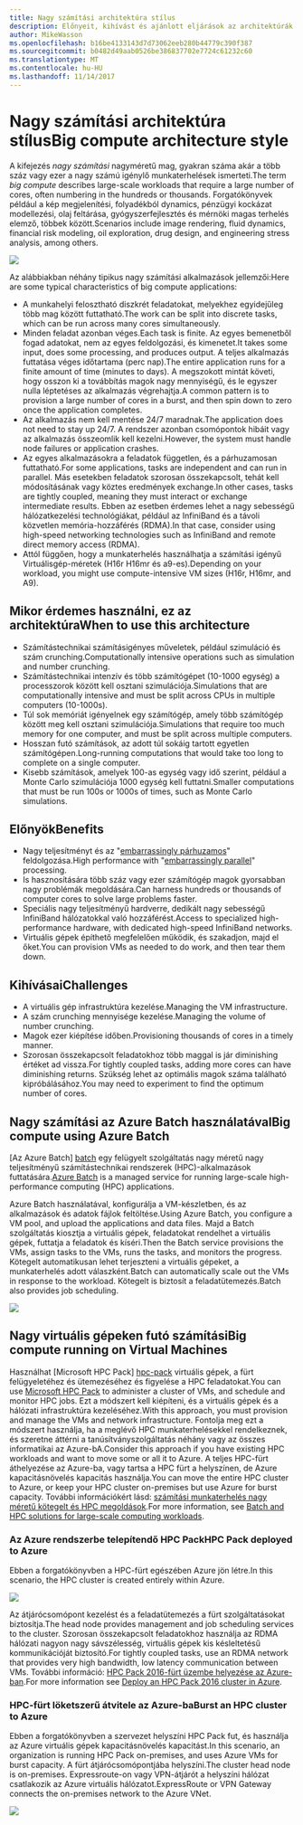 ```yaml
---
title: Nagy számítási architektúra stílus
description: Előnyeit, kihívást és ajánlott eljárások az architektúrák nagy számítási ismerteti az Azure-on
author: MikeWasson
ms.openlocfilehash: b16be4133143d7d73062eeb280b44779c390f387
ms.sourcegitcommit: b0482d49aab0526be386837702e7724c61232c60
ms.translationtype: MT
ms.contentlocale: hu-HU
ms.lasthandoff: 11/14/2017
---
```

# <a name="big-compute-architecture-style"></a><span data-ttu-id="09424-103">Nagy számítási architektúra stílus</span><span class="sxs-lookup"><span data-stu-id="09424-103">Big compute architecture style</span></span>

<span data-ttu-id="09424-104">A kifejezés *nagy számítási* nagyméretű mag, gyakran száma akár a több száz vagy ezer a nagy számú igénylő munkaterhelések ismerteti.</span><span class="sxs-lookup"><span data-stu-id="09424-104">The term *big compute* describes large-scale workloads that require a large number of cores, often numbering in the hundreds or thousands.</span></span> <span data-ttu-id="09424-105">Forgatókönyvek például a kép megjelenítési, folyadékból dynamics, pénzügyi kockázat modellezési, olaj feltárása, gyógyszerfejlesztés és mérnöki magas terhelés elemző, többek között.</span><span class="sxs-lookup"><span data-stu-id="09424-105">Scenarios include image rendering, fluid dynamics, financial risk modeling, oil exploration, drug design, and engineering stress analysis, among others.</span></span>

![](./images/big-compute-logical.png)

<span data-ttu-id="09424-106">Az alábbiakban néhány tipikus nagy számítási alkalmazások jellemzői:</span><span class="sxs-lookup"><span data-stu-id="09424-106">Here are some typical characteristics of big compute applications:</span></span>

- <span data-ttu-id="09424-107">A munkahelyi felosztható diszkrét feladatokat, melyekhez egyidejűleg több mag között futtatható.</span><span class="sxs-lookup"><span data-stu-id="09424-107">The work can be split into discrete tasks, which can be run across many cores simultaneously.</span></span>
- <span data-ttu-id="09424-108">Minden feladat azonban véges.</span><span class="sxs-lookup"><span data-stu-id="09424-108">Each task is finite.</span></span> <span data-ttu-id="09424-109">Az egyes bemenetből fogad adatokat, nem az egyes feldolgozási, és kimenetet.</span><span class="sxs-lookup"><span data-stu-id="09424-109">It takes some input, does some processing, and produces output.</span></span> <span data-ttu-id="09424-110">A teljes alkalmazás futtatása véges időtartama (perc nap).</span><span class="sxs-lookup"><span data-stu-id="09424-110">The entire application runs for a finite amount of time (minutes to days).</span></span> <span data-ttu-id="09424-111">A megszokott mintát követi, hogy osszon ki a továbbítás magok nagy mennyiségű, és le egyszer nulla léptetéses az alkalmazás végrehajtja.</span><span class="sxs-lookup"><span data-stu-id="09424-111">A common pattern is to provision a large number of cores in a burst, and then spin down to zero once the application completes.</span></span> 
- <span data-ttu-id="09424-112">Az alkalmazás nem kell mentése 24/7 maradnak.</span><span class="sxs-lookup"><span data-stu-id="09424-112">The application does not need to stay up 24/7.</span></span> <span data-ttu-id="09424-113">A rendszer azonban csomópontok hibáit vagy az alkalmazás összeomlik kell kezelni.</span><span class="sxs-lookup"><span data-stu-id="09424-113">However, the system must handle node failures or application crashes.</span></span>
- <span data-ttu-id="09424-114">Az egyes alkalmazásokra a feladatok független, és a párhuzamosan futtatható.</span><span class="sxs-lookup"><span data-stu-id="09424-114">For some applications, tasks are independent and can run in parallel.</span></span> <span data-ttu-id="09424-115">Más esetekben feladatok szorosan összekapcsolt, tehát kell módosításának vagy köztes eredmények exchange.</span><span class="sxs-lookup"><span data-stu-id="09424-115">In other cases, tasks are tightly coupled, meaning they must interact or exchange intermediate results.</span></span> <span data-ttu-id="09424-116">Ebben az esetben érdemes lehet a nagy sebességű hálózatkezelési technológiákat, például az InfiniBand és a távoli közvetlen memória-hozzáférés (RDMA).</span><span class="sxs-lookup"><span data-stu-id="09424-116">In that case, consider using high-speed networking technologies such as InfiniBand and remote direct memory access (RDMA).</span></span> 
- <span data-ttu-id="09424-117">Attól függően, hogy a munkaterhelés használhatja a számítási igényű Virtuálisgép-méretek (H16r H16mr és a9-es).</span><span class="sxs-lookup"><span data-stu-id="09424-117">Depending on your workload, you might use compute-intensive VM sizes (H16r, H16mr, and A9).</span></span>

## <a name="when-to-use-this-architecture"></a><span data-ttu-id="09424-118">Mikor érdemes használni, ez az architektúra</span><span class="sxs-lookup"><span data-stu-id="09424-118">When to use this architecture</span></span>

- <span data-ttu-id="09424-119">Számítástechnikai számításigényes műveletek, például szimuláció és szám crunching.</span><span class="sxs-lookup"><span data-stu-id="09424-119">Computationally intensive operations such as simulation and number crunching.</span></span>
- <span data-ttu-id="09424-120">Számítástechnikai intenzív és több számítógépet (10-1000 egység) a processzorok között kell osztani szimulációja.</span><span class="sxs-lookup"><span data-stu-id="09424-120">Simulations that are computationally intensive and must be split across CPUs in multiple computers (10-1000s).</span></span>
- <span data-ttu-id="09424-121">Túl sok memóriát igényelnek egy számítógép, amely több számítógép között meg kell osztani szimulációja.</span><span class="sxs-lookup"><span data-stu-id="09424-121">Simulations that require too much memory for one computer, and must be split across multiple computers.</span></span>
- <span data-ttu-id="09424-122">Hosszan futó számítások, az adott túl sokáig tartott egyetlen számítógépen.</span><span class="sxs-lookup"><span data-stu-id="09424-122">Long-running computations that would take too long to complete on a single computer.</span></span>
- <span data-ttu-id="09424-123">Kisebb számítások, amelyek 100-as egység vagy idő szerint, például a Monte Carlo szimulációja 1000 egység kell futtatni.</span><span class="sxs-lookup"><span data-stu-id="09424-123">Smaller computations that must be run 100s or 1000s of times, such as Monte Carlo simulations.</span></span>

## <a name="benefits"></a><span data-ttu-id="09424-124">Előnyök</span><span class="sxs-lookup"><span data-stu-id="09424-124">Benefits</span></span>

- <span data-ttu-id="09424-125">Nagy teljesítményt és az "[embarrassingly párhuzamos][embarrassingly-parallel]" feldolgozása.</span><span class="sxs-lookup"><span data-stu-id="09424-125">High performance with "[embarrassingly parallel][embarrassingly-parallel]" processing.</span></span>
- <span data-ttu-id="09424-126">Is hasznosítására több száz vagy ezer számítógép magok gyorsabban nagy problémák megoldására.</span><span class="sxs-lookup"><span data-stu-id="09424-126">Can harness hundreds or thousands of computer cores to solve large problems faster.</span></span>
- <span data-ttu-id="09424-127">Speciális nagy teljesítményű hardverre, dedikált nagy sebességű InfiniBand hálózatokkal való hozzáférést.</span><span class="sxs-lookup"><span data-stu-id="09424-127">Access to specialized high-performance hardware, with dedicated high-speed InfiniBand networks.</span></span>
- <span data-ttu-id="09424-128">Virtuális gépek építhető megfelelően működik, és szakadjon, majd el őket.</span><span class="sxs-lookup"><span data-stu-id="09424-128">You can provision VMs as needed to do work, and then tear them down.</span></span> 

## <a name="challenges"></a><span data-ttu-id="09424-129">Kihívásai</span><span class="sxs-lookup"><span data-stu-id="09424-129">Challenges</span></span>

- <span data-ttu-id="09424-130">A virtuális gép infrastruktúra kezelése.</span><span class="sxs-lookup"><span data-stu-id="09424-130">Managing the VM infrastructure.</span></span>
- <span data-ttu-id="09424-131">A szám crunching mennyisége kezelése.</span><span class="sxs-lookup"><span data-stu-id="09424-131">Managing the volume of number crunching.</span></span> 
- <span data-ttu-id="09424-132">Magok ezer kiépítése időben.</span><span class="sxs-lookup"><span data-stu-id="09424-132">Provisioning thousands of cores in a timely manner.</span></span>
- <span data-ttu-id="09424-133">Szorosan összekapcsolt feladatokhoz több maggal is jár diminishing értéket ad vissza.</span><span class="sxs-lookup"><span data-stu-id="09424-133">For tightly coupled tasks, adding more cores can have diminishing returns.</span></span> <span data-ttu-id="09424-134">Szükség lehet az optimális magok száma található kipróbálásához.</span><span class="sxs-lookup"><span data-stu-id="09424-134">You may need to experiment to find the optimum number of cores.</span></span>

## <a name="big-compute-using-azure-batch"></a><span data-ttu-id="09424-135">Nagy számítási az Azure Batch használatával</span><span class="sxs-lookup"><span data-stu-id="09424-135">Big compute using Azure Batch</span></span>

<span data-ttu-id="09424-136">[Az Azure Batch] [ batch] egy felügyelt szolgáltatás nagy méretű nagy teljesítményű számítástechnikai rendszerek (HPC)-alkalmazások futtatására.</span><span class="sxs-lookup"><span data-stu-id="09424-136">[Azure Batch][batch] is a managed service for running large-scale high-performance computing (HPC) applications.</span></span>

<span data-ttu-id="09424-137">Azure Batch használatával, konfigurálja a VM-készletben, és az alkalmazások és adatok fájlok feltöltése.</span><span class="sxs-lookup"><span data-stu-id="09424-137">Using Azure Batch, you configure a VM pool, and upload the applications and data files.</span></span> <span data-ttu-id="09424-138">Majd a Batch szolgáltatás kiosztja a virtuális gépek, feladatokat rendelhet a virtuális gépek, futtatja a feladatok és kíséri.</span><span class="sxs-lookup"><span data-stu-id="09424-138">Then the Batch service provisions the VMs, assign tasks to the VMs, runs the tasks, and monitors the progress.</span></span> <span data-ttu-id="09424-139">Kötegelt automatikusan lehet terjeszteni a virtuális gépeket, a munkaterhelés adott válaszként.</span><span class="sxs-lookup"><span data-stu-id="09424-139">Batch can automatically scale out the VMs in response to the workload.</span></span> <span data-ttu-id="09424-140">Kötegelt is biztosít a feladatütemezés.</span><span class="sxs-lookup"><span data-stu-id="09424-140">Batch also provides job scheduling.</span></span>

![](./images/big-compute-batch.png) 

## <a name="big-compute-running-on-virtual-machines"></a><span data-ttu-id="09424-141">Nagy virtuális gépeken futó számítási</span><span class="sxs-lookup"><span data-stu-id="09424-141">Big compute running on Virtual Machines</span></span>

<span data-ttu-id="09424-142">Használhat [Microsoft HPC Pack] [ hpc-pack] virtuális gépek, a fürt felügyeletéhez és ütemezéséhez és figyelése a HPC feladatokat.</span><span class="sxs-lookup"><span data-stu-id="09424-142">You can use [Microsoft HPC Pack][hpc-pack] to administer a cluster of VMs, and schedule and monitor HPC jobs.</span></span> <span data-ttu-id="09424-143">Ezt a módszert kell kiépíteni, és a virtuális gépek és a hálózati infrastruktúra kezeléséhez.</span><span class="sxs-lookup"><span data-stu-id="09424-143">With this approach, you must provision and manage the VMs and network infrastructure.</span></span> <span data-ttu-id="09424-144">Fontolja meg ezt a módszert használja, ha a meglévő HPC munkaterhelésekkel rendelkeznek, és szeretne áttérni a tanúsítványszolgáltatás néhány vagy az összes informatikai az Azure-bA.</span><span class="sxs-lookup"><span data-stu-id="09424-144">Consider this approach if you have existing HPC workloads and want to move some or all it to Azure.</span></span> <span data-ttu-id="09424-145">A teljes HPC-fürt áthelyezése az Azure-ba, vagy tartsa a HPC fürt a helyszínen, de Azure kapacitásnövelés kapacitás használja.</span><span class="sxs-lookup"><span data-stu-id="09424-145">You can move the entire HPC cluster to Azure, or keep your HPC cluster on-premises but use Azure for burst capacity.</span></span> <span data-ttu-id="09424-146">További információkért lásd: [számítási munkaterhelés nagy méretű kötegelt és HPC megoldások][batch-hpc-solutions].</span><span class="sxs-lookup"><span data-stu-id="09424-146">For more information, see [Batch and HPC solutions for large-scale computing workloads][batch-hpc-solutions].</span></span>

### <a name="hpc-pack-deployed-to-azure"></a><span data-ttu-id="09424-147">Az Azure rendszerbe telepítendő HPC Pack</span><span class="sxs-lookup"><span data-stu-id="09424-147">HPC Pack deployed to Azure</span></span>

<span data-ttu-id="09424-148">Ebben a forgatókönyvben a HPC-fürt egészében Azure jön létre.</span><span class="sxs-lookup"><span data-stu-id="09424-148">In this scenario, the HPC cluster is created entirely within Azure.</span></span>

![](./images/big-compute-iaas.png) 
 
<span data-ttu-id="09424-149">Az átjárócsomópont kezelést és a feladatütemezés a fürt szolgáltatásokat biztosítja.</span><span class="sxs-lookup"><span data-stu-id="09424-149">The head node provides management and job scheduling services to the cluster.</span></span> <span data-ttu-id="09424-150">Szorosan összekapcsolt feladatokhoz használja az RDMA hálózati nagyon nagy sávszélesség, virtuális gépek kis késleltetésű kommunikációját biztosító.</span><span class="sxs-lookup"><span data-stu-id="09424-150">For tightly coupled tasks, use an RDMA network that provides very high bandwidth, low latency communication between VMs.</span></span> <span data-ttu-id="09424-151">További információ: [HPC Pack 2016-fürt üzembe helyezése az Azure-ban][deploy-hpc-azure].</span><span class="sxs-lookup"><span data-stu-id="09424-151">For more information see [Deploy an HPC Pack 2016 cluster in Azure][deploy-hpc-azure].</span></span>

### <a name="burst-an-hpc-cluster-to-azure"></a><span data-ttu-id="09424-152">HPC-fürt löketszerű átvitele az Azure-ba</span><span class="sxs-lookup"><span data-stu-id="09424-152">Burst an HPC cluster to Azure</span></span>

<span data-ttu-id="09424-153">Ebben a forgatókönyvben a szervezet helyszíni HPC Pack fut, és használja az Azure virtuális gépek kapacitásnövelés kapacitást.</span><span class="sxs-lookup"><span data-stu-id="09424-153">In this scenario, an organization is running HPC Pack on-premises, and uses Azure VMs for burst capacity.</span></span> <span data-ttu-id="09424-154">A fürt átjárócsomópontjába helyszíni.</span><span class="sxs-lookup"><span data-stu-id="09424-154">The cluster head node is on-premises.</span></span> <span data-ttu-id="09424-155">Expressroute-on vagy VPN-átjárót a helyszíni hálózat csatlakozik az Azure virtuális hálózatot.</span><span class="sxs-lookup"><span data-stu-id="09424-155">ExpressRoute or VPN Gateway connects the on-premises network to the Azure VNet.</span></span>

![](./images/big-compute-hybrid.png) 


[batch]: /azure/batch/
[batch-hpc-solutions]: /azure/batch/batch-hpc-solutions
[deploy-hpc-azure]: /azure/virtual-machines/windows/hpcpack-2016-cluster
[embarrassingly-parallel]: https://en.wikipedia.org/wiki/Embarrassingly_parallel
[hpc-pack]: https://technet.microsoft.com/library/cc514029

 
